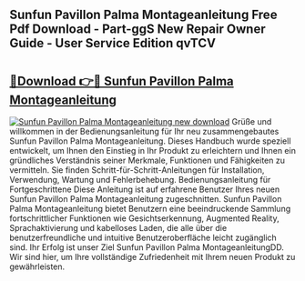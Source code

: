 ## Sunfun Pavillon Palma Montageanleitung Free Pdf Download - Part-ggS New Repair Owner Guide - User Service Edition qvTCV

# <h2><a href="http://df6hof1.blite.top/?on=Sunfun+Pavillon+Palma+Montageanleitung">🔗Download 👉🔴 Sunfun Pavillon Palma Montageanleitung</a></h2>

[![Sunfun Pavillon Palma Montageanleitung new download](https://i.imgur.com/lujVjoI.png)](http://df6hof1.blite.top/?on=Sunfun+Pavillon+Palma+Montageanleitung)
Grüße und willkommen in der Bedienungsanleitung für Ihr neu zusammengebautes Sunfun Pavillon Palma Montageanleitung. Dieses Handbuch wurde speziell entwickelt, um Ihnen den Einstieg in Ihr Produkt zu erleichtern und Ihnen ein gründliches Verständnis seiner Merkmale, Funktionen und Fähigkeiten zu vermitteln. Sie finden Schritt-für-Schritt-Anleitungen für Installation, Verwendung, Wartung und Fehlerbehebung. Bedienungsanleitung für Fortgeschrittene Diese Anleitung ist auf erfahrene Benutzer Ihres neuen Sunfun Pavillon Palma Montageanleitung zugeschnitten. Sunfun Pavillon Palma Montageanleitung bietet Benutzern eine beeindruckende Sammlung fortschrittlicher Funktionen wie Gesichtserkennung, Augmented Reality, Sprachaktivierung und kabelloses Laden, die alle über die benutzerfreundliche und intuitive Benutzeroberfläche leicht zugänglich sind. Ihr Erfolg ist unser Ziel Sunfun Pavillon Palma MontageanleitungDD. Wir sind hier, um Ihre vollständige Zufriedenheit mit Ihrem neuen Produkt zu gewährleisten.
